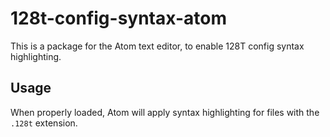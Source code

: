 # 128t-config-syntax-atom
This is a package for the Atom text editor, to enable 128T config syntax highlighting.

## Usage ##
When properly loaded, Atom will apply syntax highlighting for files with the `.128t` extension.
